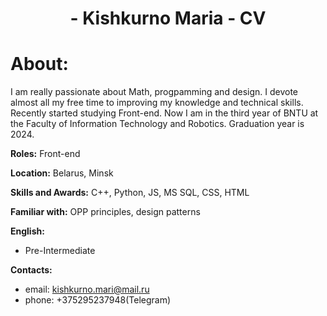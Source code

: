 <h1 style="text-align: center;"> - Kishkurno Maria - CV</h1>

# About:
 I am really passionate about Math, progpamming and design. 
 I devote almost all my free time to improving my knowledge and technical skills. 
 Recently started studying Front-end.
 Now I am in the third year of BNTU at the Faculty of Information Technology and Robotics. Graduation year is 2024.
 
__Roles:__ Front-end

__Location:__ Belarus, Minsk

__Skills and Awards:__
C++, Python, JS, MS SQL, CSS, HTML

__Familiar with:__ OPP principles, design patterns

__English:__
* Pre-Intermediate

__Contacts:__
* email: kishkurno.mari@mail.ru
* phone: +375295237948(Telegram)

